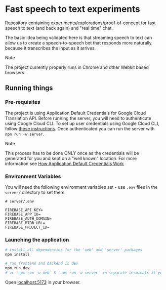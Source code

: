 # Fast speech to text experiments

Repository containing experiments/explorations/proof-of-concept for fast speech to text (and back again) and "real time" chat.

The basic idea being validated here is that streaming speech to text can allow us to create a speech-to-speech bot that responds more naturally, because it transcribes the input as it arrives.

> [!NOTE]
> The project currently properly runs in Chrome and other Webkit based browsers.

## Running things

### Pre-requisites

The project is using Application Default Credentials for Google Cloud Translation API.
Before running the server, you will need to authenticate using Coogle Cloud CLI. To set up user credentials using Google Cloud CLI, follow [these instructions](https://cloud.google.com/docs/authentication/provide-credentials-adc#local-dev). Once authenticated you can run the server with `npm run -w server`.

> [!NOTE]
> This process has to be done ONLY once as the credentials will be generated for you and kept on a "well known" location. For more information see [How Application Default Credentials Work](https://cloud.google.com/docs/authentication/application-default-credentials)

### Environment Variables

You will need the following environment variables set - use `.env` files in the `server/` directory to set them:

```
# server/.env

FIREBASE_API_KEY=
FIREBASE_APP_ID=
FIREBASE_AUTH_DOMAIN=
FIREBASE_RTDB_URL=
FIREBASE_PROJECT_ID=
```

### Launching the application

```bash
# install all dependencies for the 'web' and 'server' packages
npm install

# run frontend and backend in dev
npm run dev
# or `npm run -w web` & `npm run -w server` in separate terminals if you so wish
```

Open [localhost:5173](http://localhost:5173) in your browser.
